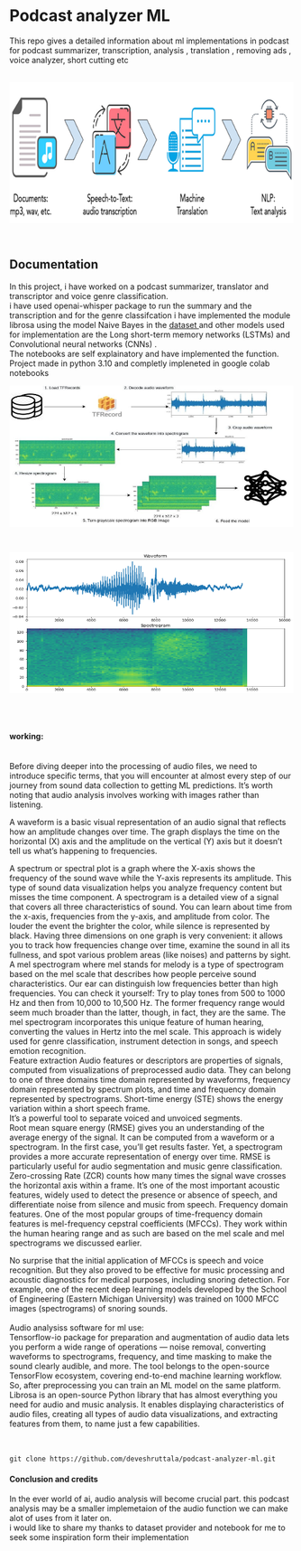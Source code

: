 # Podcast analyzer ML
This repo gives a detailed information about ml implementations in podcast for podcast summarizer, transcription, analysis , translation , removing ads , voice analyzer, short cutting  etc 
<br>
<br> <p  align = "center" >  <img src="analysis readme asset.png" width="600" height = "250" align = "center" /> </p>
<br>

## Documentation 
In this project, i have worked on a podcast summarizer, translator and  transcriptor and voice genre classification. <br>
i have used openai-whisper package to run the summary and the transcription and for the genre classifcation i have implemented the module librosa using the model Naive Bayes in the <a href="https://www.kaggle.com/datasets/andradaolteanu/gtzan-dataset-music-genre-classification?resource=download"> dataset  </a> and other models used for implementation are the Long short-term memory networks (LSTMs) and Convolutional neural networks (CNNs) .  <br>
The notebooks are self explainatory and have implemented the function.
<br> Project made in python 3.10 and completly impleneted in google colab notebooks
<br> <p  align = "center" >  <img src="audio processing asset.jpg" width="600" height = "250" align = "center" /> </p>
<br> <p  align = "center" >  <img src="spectrogram analysis.png" width="600" height = "250" align = "center" /> </p>

<br><br>

#### working:

<br>
Before diving deeper into the processing of audio files, we need to introduce specific terms, that you will encounter at almost every step of our journey from sound data collection to getting ML predictions. It’s worth noting that audio analysis involves working with images rather than listening.

A waveform is a basic visual representation of an audio signal that reflects how an amplitude changes over time. The graph displays the time on the horizontal (X) axis and the amplitude on the vertical (Y) axis but it doesn’t tell us what’s happening to frequencies.

A spectrum or spectral plot is a graph where the X-axis shows the frequency of the sound wave while the Y-axis represents its amplitude. This type of sound data visualization helps you analyze frequency content but misses the time component. A spectrogram is a detailed view of a signal that covers all three characteristics of sound. You can learn about time from the x-axis, frequencies from the y-axis, and amplitude from color. The louder the event the brighter the color, while silence is represented by black. Having three dimensions on one graph is very convenient: it allows you to track how frequencies change over time, examine the sound in all its fullness, and spot various problem areas (like noises) and patterns by sight. A mel spectrogram where mel stands for melody is a type of spectrogram based on the mel scale that describes how people perceive sound characteristics. Our ear can distinguish low frequencies better than high frequencies. You can check it yourself: Try to play tones from 500 to 1000 Hz and then from 10,000 to 10,500 Hz. The former frequency range would seem much broader than the latter, though, in fact, they are the same. The mel spectrogram incorporates this unique feature of human hearing, converting the values in Hertz into the mel scale. This approach is widely used for genre classification, instrument detection in songs, and speech emotion recognition.<br> Feature extraction
Audio features or descriptors are properties of signals, computed from visualizations of preprocessed audio data. They can belong to one of three domains
time domain represented by waveforms,
frequency domain represented by spectrum plots, and
time and frequency domain represented by spectrograms. 
Short-time energy (STE) shows the energy variation within a short speech frame.
<br>
It’s a powerful tool to separate voiced and unvoiced segments.
<br>
Root mean square energy (RMSE) gives you an understanding of the average energy of the signal. It can be computed from a waveform or a spectrogram. In the first case, you’ll get results faster. Yet, a spectrogram provides a more accurate representation of energy over time. RMSE is particularly useful for audio segmentation and music genre classification.
<br>
Zero-crossing Rate (ZCR) counts how many times the signal wave crosses the horizontal axis within a frame. It’s one of the most important acoustic features, widely used to detect the presence or absence of speech, and differentiate noise from silence and music from speech.
Frequency domain features.
One of the most popular groups of time-frequency domain features is mel-frequency cepstral coefficients (MFCCs). They work within the human hearing range and as such are based on the mel scale and mel spectrograms we discussed earlier.

No surprise that the initial application of MFCCs is speech and voice recognition. But they also proved to be effective for music processing and acoustic diagnostics for medical purposes, including snoring detection. For example, one of the recent deep learning models developed by the School of Engineering (Eastern Michigan University) was trained on 1000 MFCC images (spectrograms) of snoring sounds.<br>
<br> Audio analysiss software for ml use: <br>
Tensorflow-io package for preparation and augmentation of audio data lets you perform a wide range of operations — noise removal, converting waveforms to spectrograms, frequency, and time masking to make the sound clearly audible, and more. The tool belongs to the open-source TensorFlow ecosystem, covering end-to-end machine learning workflow. So, after preprocessing you can train an ML model on the same platform.<br>
Librosa is an open-source Python library that has almost everything you need for audio and music analysis. It enables displaying characteristics of audio files, creating all types of audio data visualizations, and extracting features from them, to name just a few capabilities.

<br>

```
git clone https://github.com/deveshruttala/podcast-analyzer-ml.git
```

#### Conclusion and credits

In the ever world of ai, audio analysis will become crucial part. this podcast analysis may be a smaller implemetaion of the audio function we can make alot of uses from it later on. <br>
i would like to share my thanks to dataset provider and notebook for me to seek some inspiration form their implementation  

<br>
 

